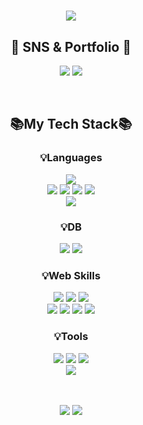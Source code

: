 <div align="center">
<h1>
  <img src="https://capsule-render.vercel.app/api?type=waving&color=auto&height=200&section=header&text=Hello,I'm%20KeeHeung!&fontSize=60&animation=fadeIn&fontAlignY=36&fontColor=ffffff" />
</h1>

<p align="center" dir="auto">
  <h2>🎨 SNS & Portfolio 🎨</h2>
  <a href="https://needit.my.canva.site/" target="_blank"><img src="https://img.shields.io/badge/Portfolio-FF3633?style=flat&logo=Micro.blog&logoColor=white" /></a>
  <a href="mailto:xl7923@naver.com"><img src="https://img.shields.io/badge/Mail-30B980?style=flat&logo=Gmail&logoColor=white" /></a>
</p>
<br>

<p align="center" dir="auto">
  <h2>📚My Tech Stack📚</h2>
</p>

<p align="center" dir="auto">
  <h3>💡Languages</h3>
  <img src="https://img.shields.io/badge/JAVA-007396?style=for-the-badge&amp;logo=coffeescript&logoColor=white">
  <br>
  <img src="https://img.shields.io/badge/HTML5-E34F26?style=for-the-badge&amp;logo=HTML5&logoColor=white" />
  <img src="https://img.shields.io/badge/CSS3-1572B6?style=for-the-badge&amp;logo=CSS3&logoColor=white" />
  <img src="https://img.shields.io/badge/JavaScript-F7DF1E?style=for-the-badge&amp;logo=JavaScript&logoColor=white" />
  <img src="https://img.shields.io/badge/jQuery-0769AD?style=for-the-badge&amp;logo=jQuery&logoColor=white" />
  <br>
  <img src="https://img.shields.io/badge/Oracle%20SQL-F80000?style=for-the-badge&amp;logo=Oracle&logoColor=white" />
  <br>
</p>
    
<p align="center" dir="auto">
  <h3>💡DB</h3>
  <img src="https://img.shields.io/badge/Oracle%2011g-F80000?style=for-the-badge&amp;logo=Oracle&logoColor=white" />
  <img src="https://img.shields.io/badge/Oracle%20Cloud-F80000?style=for-the-badge&amp;logo=icloud&logoColor=white" />
</p>

<p align="center" dir="auto">
  <h3>💡Web Skills</h3>
  <img src="https://img.shields.io/badge/JSP-007396?style=for-the-badge&amp;logo=jsp&amp;logoColor=white">
  <img src="https://img.shields.io/badge/Ajax-ECD53F?style=for-the-badge&amp;logo=Ajax&amp;logoColor=white">
  <img src="https://img.shields.io/badge/bootstrap-7952B3?style=for-the-badge&amp;logo=Bootstrap&logoColor=white">
  <br>
  <img src="https://img.shields.io/badge/Spring-6DB33F?style=for-the-badge&amp;logo=Spring&logoColor=white">
  <img src="https://img.shields.io/badge/Mybatis-000000?style=for-the-badge&amp;logo=Fluentd&logoColor=white" />
  <img src="https://img.shields.io/badge/VUE.js-4FC08D?style=for-the-badge&amp;logo=VUE.js&logoColor=white">
  <img src="https://img.shields.io/badge/Ubuntu-E95420?style=for-the-badge&amp;logo=Ubuntu&logoColor=white" />
</p>

<p align="center" dir="auto">
  <h3>💡Tools</h3>
  <img src="https://img.shields.io/badge/Eclipse%20IDE-2C2255?style=for-the-badge&amp;logo=EclipseIDE&logoColor=white" />
  <img src="https://img.shields.io/badge/Visual%20Studio%20Code-007ACC?style=for-the-badge&amp;logo=VisualStudioCode&logoColor=white" />
  <img src="https://img.shields.io/badge/Tomcat-F8DC75?style=for-the-badge&amp;logo=apachetomcat&amp;logoColor=white">
  <br>
  <img src="https://img.shields.io/badge/GitHub-181717?style=for-the-badge&amp;logo=GitHub&logoColor=white" />
</p>
<br><br>

<img src="https://github-readme-stats.vercel.app/api/top-langs/?username=KeeHeung&layout=compact&theme=swift">
<img src="https://github-readme-stats.vercel.app/api?username=KeeHeung&show_icons=true">
<br>

